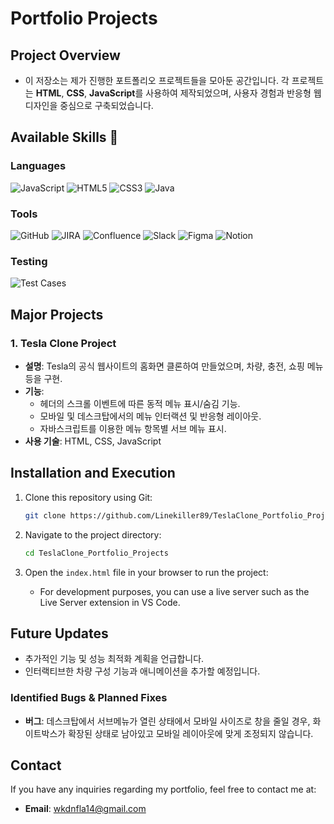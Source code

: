 # Portfolio Projects

## Project Overview

- 이 저장소는 제가 진행한 포트폴리오 프로젝트들을 모아둔 공간입니다. 각 프로젝트는 **HTML**, **CSS**, **JavaScript**를 사용하여 제작되었으며, 사용자 경험과 반응형 웹 디자인을 중심으로 구축되었습니다.

## Available Skills 💪

### Languages

![JavaScript](https://img.shields.io/badge/JavaScript-F7DF1E?style=for-the-badge&logo=javascript&logoColor=black)
![HTML5](https://img.shields.io/badge/HTML5-E34F26?style=for-the-badge&logo=html5&logoColor=white)
![CSS3](https://img.shields.io/badge/CSS3-1572B6?style=for-the-badge&logo=css3&logoColor=white)
![Java](https://img.shields.io/badge/Java-007396?style=for-the-badge&logo=java&logoColor=white)

### Tools

![GitHub](https://img.shields.io/badge/GitHub-181717?style=for-the-badge&logo=github&logoColor=white)
![JIRA](https://img.shields.io/badge/JIRA-0052CC?style=for-the-badge&logo=jira&logoColor=white)
![Confluence](https://img.shields.io/badge/Confluence-172B4D?style=for-the-badge&logo=confluence&logoColor=white)
![Slack](https://img.shields.io/badge/Slack-4A154B?style=for-the-badge&logo=slack&logoColor=white)
![Figma](https://img.shields.io/badge/Figma-F24E1E?style=for-the-badge&logo=figma&logoColor=white)
![Notion](https://img.shields.io/badge/Notion-000000?style=for-the-badge&logo=notion&logoColor=white)

### Testing

![Test Cases](https://img.shields.io/badge/Test%20Cases-007396?style=for-the-badge&logo=testing&logoColor=white)

## Major Projects

### 1. Tesla Clone Project

- **설명**: Tesla의 공식 웹사이트의 홈화면 클론하여 만들었으며, 차량, 충전, 쇼핑 메뉴 등을 구현.
- **기능**:
  - 헤더의 스크롤 이벤트에 따른 동적 메뉴 표시/숨김 기능.
  - 모바일 및 데스크탑에서의 메뉴 인터랙션 및 반응형 레이아웃.
  - 자바스크립트를 이용한 메뉴 항목별 서브 메뉴 표시.
- **사용 기술**: HTML, CSS, JavaScript

## Installation and Execution

1. Clone this repository using Git:

   ```bash
   git clone https://github.com/Linekiller89/TeslaClone_Portfolio_Projects.git

   ```

2. Navigate to the project directory:

   ```bash
   cd TeslaClone_Portfolio_Projects
   ```

3. Open the `index.html` file in your browser to run the project:
   - For development purposes, you can use a live server such as the Live Server extension in VS Code.

## Future Updates

- 추가적인 기능 및 성능 최적화 계획을 언급합니다.
- 인터랙티브한 차량 구성 기능과 애니메이션을 추가할 예정입니다.

### Identified Bugs & Planned Fixes

- **버그**: 데스크탑에서 서브메뉴가 열린 상태에서 모바일 사이즈로 창을 줄일 경우, 화이트박스가 확장된 상태로 남아있고 모바일 레이아웃에 맞게 조정되지 않습니다.

## Contact

If you have any inquiries regarding my portfolio, feel free to contact me at:

- **Email**: [wkdnfla14@gmail.com](mailto:wkdnfla14@gmail.com)
